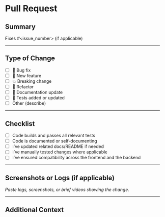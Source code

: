 # Pull Request

## Summary

<!-- Provide a concise explanation of the change. Link related issues if any. -->

Fixes #<issue_number> (if applicable)

---

## Type of Change

- [ ] 🐛 Bug fix
- [ ] 🚀 New feature
- [ ] 💥 Breaking change
- [ ] 🧼 Refactor
- [ ] 📝 Documentation update
- [ ] 🧪 Tests added or updated
- [ ] Other (describe)

---

## Checklist

- [ ] Code builds and passes all relevant tests
- [ ] Code is documented or self-documenting
- [ ] I’ve updated related docs/README if needed
- [ ] I’ve manually tested changes where applicable
- [ ] I’ve ensured compatibility across the frontend and the backend

---

## Screenshots or Logs (if applicable)

_Paste logs, screenshots, or brief videos showing the change._

---

## Additional Context

<!-- Anything else reviewers should know? Dependencies? Build steps? -->